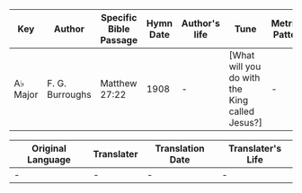 Key | Author   | Specific Bible Passage     |Hymn Date |Author's life |Tune |Metrical Pattern   |Composer/Source
-- | --------- | ---------------------------|----------|--------------|-----|-------------------|-------------  
A♭ Major |F. G. Burroughs |Matthew 27:22 |1908 |- |[What will you do with the King called Jesus?] |- |Adam Geibel

Original Language | Translater | Translation Date   | Translater's Life  
----------------- | --------- | --------------------|-------------     
\- |- |- |-
